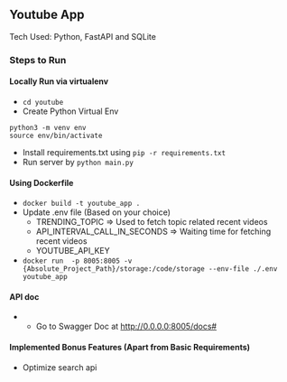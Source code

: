 ## Youtube App

Tech Used: Python, FastAPI and SQLite

### Steps to Run

#### Locally Run via virtualenv

- `cd youtube`
- Create Python Virtual Env 
```
python3 -m venv env
source env/bin/activate
```
- Install requirements.txt using `pip -r requirements.txt`
- Run server by `python main.py`

#### Using Dockerfile 

- `docker build -t youtube_app .`
- Update .env file (Based on your choice)
    - TRENDING_TOPIC => Used to fetch topic related recent videos 
    - API_INTERVAL_CALL_IN_SECONDS => Waiting time for fetching recent videos
    - YOUTUBE_API_KEY
- `docker run  -p 8005:8005 -v {Absolute_Project_Path}/storage:/code/storage --env-file ./.env youtube_app`

#### API doc
- - Go to Swagger Doc at http://0.0.0.0:8005/docs#

#### Implemented Bonus Features (Apart from Basic Requirements)

- Optimize search api
